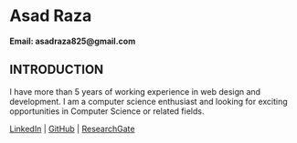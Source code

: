 <h1>Asad Raza</h1>
<b>Email: asadraza825@gmail.com</b> 
<h2>INTRODUCTION</h2> 
<p>I have more than 5 years of working experience in web design and development. I am a computer science enthusiast and looking for exciting opportunities in Computer Science or related fields.</p>
<a href="https://www.linkedin.com/in/asadraza825/">LinkedIn</a> | <a href="https://github.com/asadraza825">GitHub</a> | <a href="https://www.researchgate.net/profile/Asad_Raza7">ResearchGate</a>
